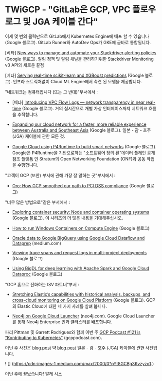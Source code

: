 
# TWiGCP - &quot;GitLab은 GCP, VPC 플로우 로그 및 JGA 케이블 간다&quot;

이제 몇 번의 클릭만으로 GitLab에서 Kubernetes Engine에 배포 할 수 있습니다 (Google 블로그). GitLab Runner와 AutoDev Ops가 GKE에 곧바로 통합됩니다.

[베타] [New ways to manage and automate your Stackdriver alerting policies](http://goo.gl/K2xEG3) (Google 블로그). 알림 정책 및 알림 채널을 관리하기위한 Stackdriver Monitoring v3 API의 새로운 끝점

[베타] [Serving real-time scikit-learn and XGBoost predictions](http://goo.gl/rDM4Yy) (Google 블로그). 인프라 스트럭처없이 Cloud ML Engine에서 숙련 된 모델을 제공합니다.

&quot;네트워크는 컴퓨터입니다 (또는 그 반대)&quot;부서에서 :

* [베타] [Introducing VPC Flow Logs — network transparency in near real-time](http://goo.gl/HbQJTN) (Google 블로그). 거의 실시간으로 개별 가상 인터페이스까지 네트워크 흐름을 추적합니다.

* [Expanding our cloud network for a faster, more reliable experience between Australia and Southeast Asia](http://goo.gl/tTiUYs) (Google 블로그). 일본 - 괌 - 호주 (JGA) 케이블에 관한 모든 것.

* [Google Cloud using P4Runtime to build smart networks](http://goo.gl/eaCxDo) (Google 블로그). Google은 P4Runtime을 기반으로하는 &quot;소프트웨어 정의 된&quot;데이터 플레인 공개 참조 플랫폼 인 Stratum의 Open Networking Foundation (ONF)과 공동 작업을 수행합니다.

&quot;고객이 GCP (보안) 부서에 관해 가장 잘 말하는 곳&quot;부서에서 :

* [Oro: How GCP smoothed our path to PCI DSS compliance](http://goo.gl/fggAMF) (Google 블로그)

&quot;너무 많은 방법으로&quot;같은 부서에서 :

* [Exploring container security: Node and container operating systems](http://goo.gl/FAwTWk) (Google 블로그). 이 시리즈의 더 많은 내용을 기대해주십시오.

* [How to run Windows Containers on Compute Engine](http://goo.gl/2C6KHE) (Google 블로그)

* [Oracle data to Google BigQuery using Google Cloud Dataflow and Dataprep](http://goo.gl/tfvnXu) (medium.com)

* [Viewing trace spans and request logs in multi-project deployments](http://goo.gl/GxycLG) (Google 블로그)

* [Using BigDL for deep learning with Apache Spark and Google Cloud Dataproc](http://goo.gl/yJCnbS) (Google 블로그)

&quot;GCP 홈으로 전화하는 ISV 파트너&quot;부서 :

* [Stretching Elastic’s capabilities with historical analysis, backups, and cross-cloud monitoring on Google Cloud Platform](http://goo.gl/tz8TaQ) (Google 블로그). GCP의 Elastic Cloud에 대한 세 가지 사례를 살펴 봅니다.

* [Neo4j on Google Cloud Launcher](http://goo.gl/r11J9K) (neo4j.com). Google Cloud Launcher를 통해 Neo4j Enterprise 인과 클러스터를 배포합니다.

파리 Pittman 및 Garrett Rodrigues와 함께 이번 주 [GCP Podcast #121 is “Kontributing to Kubernetes”](http://goo.gl/FHdYtj) (gcppodcast.com).

이번 주 사진은 [blog post](http://goo.gl/tTiUYs) 약 [blog post](http://goo.gl/tTiUYs) 일본 - 괌 - 호주 (JGA) 케이블에 관한 사진입니다.

! [] (https://cdn-images-1.medium.com/max/2000/0*pYt8GCBg3Kvzyzo1.)

이번 주에 끝났습니다! 알레 시스
